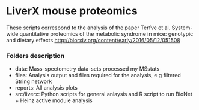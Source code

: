 # LiverX mouse proteomics
These scripts correspond to the analysis of the paper
Terfve et al. System-wide quantitative proteomics of the metabolic syndrome in mice: genotypic and dietary effects
http://biorxiv.org/content/early/2016/05/12/051508
### Folders description
+ data: Mass-spectometry data-sets processed my MSstats
+ files: Analysis output and files required for the analysis, e.g filtered String network
+ reports: All analysis plots
+ src/liverx: Python scripts for general anlaysis and R script to run BioNet + Heinz active module analysis
